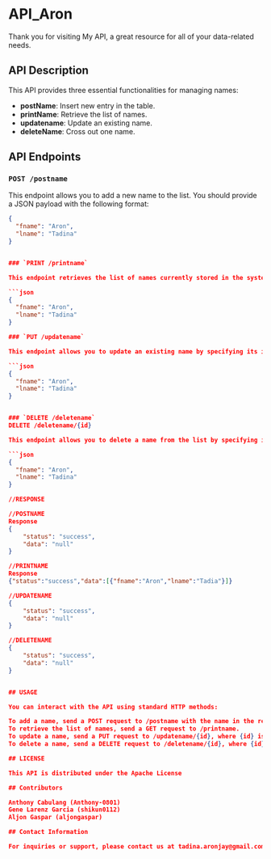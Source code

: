 # API_Aron

Thank you for visiting My API, a great resource for all of your data-related needs.

## API Description

This API provides three essential functionalities for managing names:

- **postName**: Insert new entry in the table.
- **printName**: Retrieve the list of names.
- **updatename**: Update an existing name.
- **deleteName**: Cross out one name.


## API Endpoints

### `POST /postname`

This endpoint allows you to add a new name to the list. You should provide a JSON payload with the following format:

```json
{
  "fname": "Aron",
  "lname": "Tadina"
}


### `PRINT /printname`

This endpoint retrieves the list of names currently stored in the system.

```json
{
  "fname": "Aron",
  "lname": "Tadina"
}

### `PUT /updatename`

This endpoint allows you to update an existing name by specifying its id in the URL. You should provide a JSON payload with the updated name.

```json
{
  "fname": "Aron",
  "lname": "Tadina"
}


### `DELETE /deletename`
DELETE /deletename/{id}

This endpoint allows you to delete a name from the list by specifying its id in the URL.

```json
{
  "fname": "Aron",
  "lname": "Tadina"
}

//RESPONSE

//POSTNAME
Response
{
    "status": "success",
    "data": "null"
}

//PRINTNAME
Response
{"status":"success","data":[{"fname":"Aron","lname":"Tadia"}]}

//UPDATENAME
{
    "status": "success",
    "data": "null"
}

//DELETENAME
{
    "status": "success",
    "data": "null"
}


## USAGE

You can interact with the API using standard HTTP methods:

To add a name, send a POST request to /postname with the name in the request payload.
To retrieve the list of names, send a GET request to /printname.
To update a name, send a PUT request to /updatename/{id}, where {id} is the ID of the name you want to update.
To delete a name, send a DELETE request to /deletename/{id}, where {id} is the ID of the name you want to delete.

## LICENSE

This API is distributed under the Apache License

## Contributors

Anthony Cabulang (Anthony-0801)
Gene Larenz Garcia (shikun0112)
Aljon Gaspar (aljongaspar)

## Contact Information

For inquiries or support, please contact us at tadina.aronjay@gmail.com
